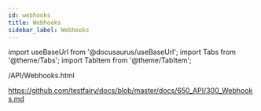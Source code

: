 ```yaml
---
id: webhooks
title: Webhooks
sidebar_label: Webhooks
---
```


import useBaseUrl from '@docusaurus/useBaseUrl';
import Tabs from '@theme/Tabs';
import TabItem from '@theme/TabItem';

/API/Webhooks.html

https://github.com/testfairy/docs/blob/master/docs/650_API/300_Webhooks.md